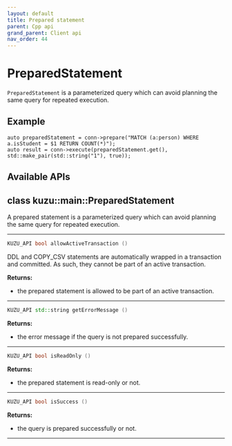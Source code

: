 ```yaml
---
layout: default
title: Prepared statement
parent: Cpp api
grand_parent: Client api
nav_order: 44
---
```


# PreparedStatement
`PreparedStatement` is a parameterized query which can avoid planning the same query for repeated execution.  

## Example
```
auto preparedStatement = conn->prepare("MATCH (a:person) WHERE a.isStudent = $1 RETURN COUNT(*)");
auto result = conn->execute(preparedStatement.get(), std::make_pair(std::string("1"), true));
```

## Available APIs

## class kuzu::main::PreparedStatement

A prepared statement is a parameterized query which can avoid planning the same query for repeated execution.  

---

```c++
KUZU_API bool allowActiveTransaction ()
```
DDL and COPY_CSV statements are automatically wrapped in a transaction and committed. As such, they cannot be part of an active transaction. 

**Returns:**
- the prepared statement is allowed to be part of an active transaction. 

---

```c++
KUZU_API std::string getErrorMessage ()
```

**Returns:**
- the error message if the query is not prepared successfully. 

---

```c++
KUZU_API bool isReadOnly ()
```

**Returns:**
- the prepared statement is read-only or not. 

---

```c++
KUZU_API bool isSuccess ()
```

**Returns:**
- the query is prepared successfully or not. 

---
